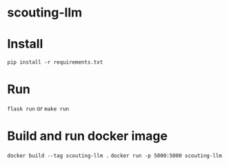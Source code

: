 # scouting-llm

# Install 
`pip install -r requirements.txt`

# Run
`flask run` or `make run`

# Build and run docker image
`docker build --tag scouting-llm .`
`docker run -p 5000:5000 scouting-llm`
